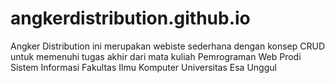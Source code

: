 # angkerdistribution.github.io
Angker Distribution ini merupakan webiste sederhana dengan konsep CRUD untuk memenuhi tugas akhir dari mata kuliah Pemrograman Web Prodi Sistem Informasi Fakultas Ilmu Komputer Universitas Esa Unggul
